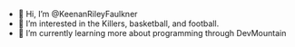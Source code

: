 - 👋 Hi, I’m @KeenanRileyFaulkner
- 👀 I’m interested in the Killers, basketball, and football.
- 🌱 I’m currently learning more about programming through DevMountain

<!---
KeenanRileyFaulkner/KeenanRileyFaulkner is a ✨ special ✨ repository because its `README.md` (this file) appears on your GitHub profile.
You can click the Preview link to take a look at your changes.
--->
